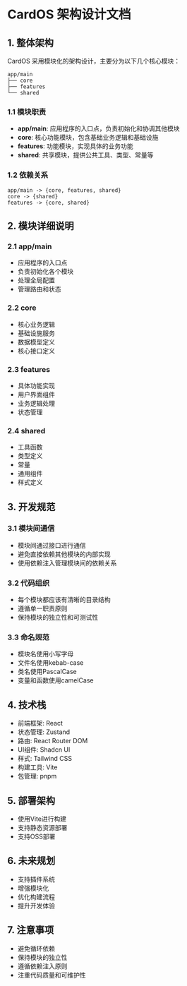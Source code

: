 # CardOS 架构设计文档

## 1. 整体架构

CardOS 采用模块化的架构设计，主要分为以下几个核心模块：

```
app/main
├── core
├── features
└── shared
```

### 1.1 模块职责

- **app/main**: 应用程序的入口点，负责初始化和协调其他模块
- **core**: 核心功能模块，包含基础业务逻辑和基础设施
- **features**: 功能模块，实现具体的业务功能
- **shared**: 共享模块，提供公共工具、类型、常量等

### 1.2 依赖关系

```
app/main -> {core, features, shared}
core -> {shared}
features -> {core, shared}
```

## 2. 模块详细说明

### 2.1 app/main

- 应用程序的入口点
- 负责初始化各个模块
- 处理全局配置
- 管理路由和状态

### 2.2 core

- 核心业务逻辑
- 基础设施服务
- 数据模型定义
- 核心接口定义

### 2.3 features

- 具体功能实现
- 用户界面组件
- 业务逻辑处理
- 状态管理

### 2.4 shared

- 工具函数
- 类型定义
- 常量
- 通用组件
- 样式定义

## 3. 开发规范

### 3.1 模块间通信

- 模块间通过接口进行通信
- 避免直接依赖其他模块的内部实现
- 使用依赖注入管理模块间的依赖关系

### 3.2 代码组织

- 每个模块都应该有清晰的目录结构
- 遵循单一职责原则
- 保持模块的独立性和可测试性

### 3.3 命名规范

- 模块名使用小写字母
- 文件名使用kebab-case
- 类名使用PascalCase
- 变量和函数使用camelCase

## 4. 技术栈

- 前端框架: React
- 状态管理: Zustand
- 路由: React Router DOM
- UI组件: Shadcn UI
- 样式: Tailwind CSS
- 构建工具: Vite
- 包管理: pnpm

## 5. 部署架构

- 使用Vite进行构建
- 支持静态资源部署
- 支持OSS部署

## 6. 未来规划

- 支持插件系统
- 增强模块化
- 优化构建流程
- 提升开发体验

## 7. 注意事项

- 避免循环依赖
- 保持模块的独立性
- 遵循依赖注入原则
- 注重代码质量和可维护性 